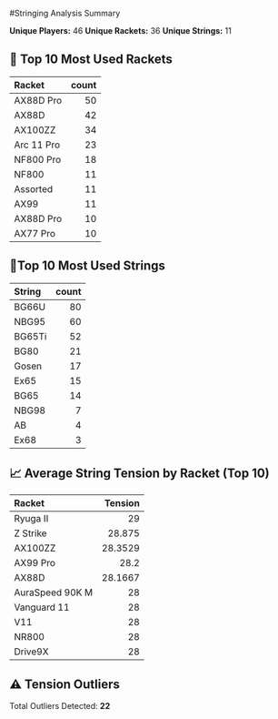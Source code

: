 #Stringing Analysis Summary

**Unique Players:** 46
**Unique Rackets:** 36
**Unique Strings:** 11

## 🏸 Top 10 Most Used Rackets

| Racket     |   count |
|:-----------|--------:|
| AX88D Pro  |      50 |
| AX88D      |      42 |
| AX100ZZ    |      34 |
| Arc 11 Pro |      23 |
| NF800 Pro  |      18 |
| NF800      |      11 |
| Assorted   |      11 |
| AX99       |      11 |
| AX88D Pro  |      10 |
| AX77 Pro   |      10 |
## 🧵Top 10 Most Used Strings

| String   |   count |
|:---------|--------:|
| BG66U    |      80 |
| NBG95    |      60 |
| BG65Ti   |      52 |
| BG80     |      21 |
| Gosen    |      17 |
| Ex65     |      15 |
| BG65     |      14 |
| NBG98    |       7 |
| AB       |       4 |
| Ex68     |       3 |

## 📈 Average String Tension by Racket (Top 10)

| Racket          |   Tension |
|:----------------|----------:|
| Ryuga II        |   29      |
| Z Strike        |   28.875  |
| AX100ZZ         |   28.3529 |
| AX99 Pro        |   28.2    |
| AX88D           |   28.1667 |
| AuraSpeed 90K M |   28      |
| Vanguard 11     |   28      |
| V11             |   28      |
| NR800           |   28      |
| Drive9X         |   28      |

## ⚠️ Tension Outliers

Total Outliers Detected: **22**